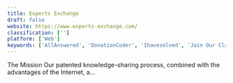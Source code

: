 ```yaml
---
title: Experts Exchange
draft: false 
website: https://www.experts-exchange.com/
classification: ['']
platform: ['Web']
keywords: ['AllAnswered', 'DonationCoder', 'Ihavesolved', 'Join Our Class', 'Kuora', 'Quora', 'SaidIt.net', 'SchoolMessenger', 'SchoolWires', 'Shapado', 'Solace', 'Stack Overflow', 'Super User', 'Treehouse', 'Wikispaces']
---
```

The Mission
Our patented knowledge-sharing process, combined with the advantages of the Internet, a...